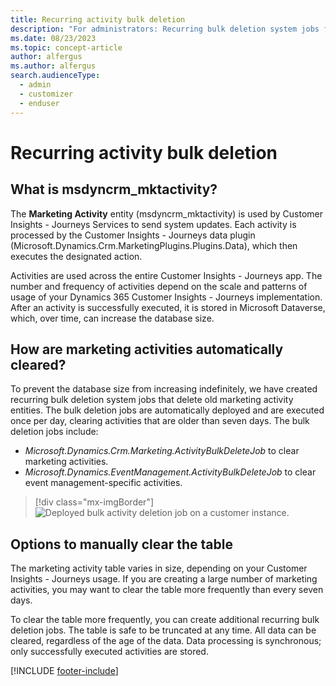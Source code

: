 ```yaml
---
title: Recurring activity bulk deletion
description: "For administrators: Recurring bulk deletion system jobs for Dynamics 365 Customer Insights - Journeys."
ms.date: 08/23/2023
ms.topic: concept-article
author: alfergus
ms.author: alfergus
search.audienceType:
  - admin
  - customizer
  - enduser
---
```


# Recurring activity bulk deletion

## What is msdyncrm_mktactivity?

The **Marketing Activity** entity (msdyncrm_mktactivity) is used by Customer Insights - Journeys Services to send system updates. Each activity is processed by the Customer Insights - Journeys data plugin (Microsoft.Dynamics.Crm.MarketingPlugins.Plugins.Data), which then executes the designated action.

Activities are used across the entire Customer Insights - Journeys app. The number and frequency of activities depend on the scale and patterns of usage of your Dynamics 365 Customer Insights - Journeys implementation. After an activity is successfully executed, it is stored in Microsoft Dataverse, which, over time, can increase the database size.

## How are marketing activities automatically cleared?

To prevent the database size from increasing indefinitely, we have created recurring bulk deletion system jobs that delete old marketing activity entities. The bulk deletion jobs are automatically deployed and are executed once per day, clearing activities that are older than seven days. The bulk deletion jobs include:

- *Microsoft.Dynamics.Crm.Marketing.ActivityBulkDeleteJob* to clear marketing activities.
- *Microsoft.Dynamics.EventManagement.ActivityBulkDeleteJob* to clear event management-specific activities.

> [!div class="mx-imgBorder"]
> ![Deployed bulk activity deletion job on a customer instance.](media/bulk-activity-deletion.png)

## Options to manually clear the table

The marketing activity table varies in size, depending on your Customer Insights - Journeys usage. If you are creating a large number of marketing activities, you may want to clear the table more frequently than every seven days.

To clear the table more frequently, you can create additional recurring bulk deletion jobs. The table is safe to be truncated at any time. All data can be cleared, regardless of the age of the data. Data processing is synchronous; only successfully executed activities are stored.

[!INCLUDE [footer-include](./includes/footer-banner.md)]

